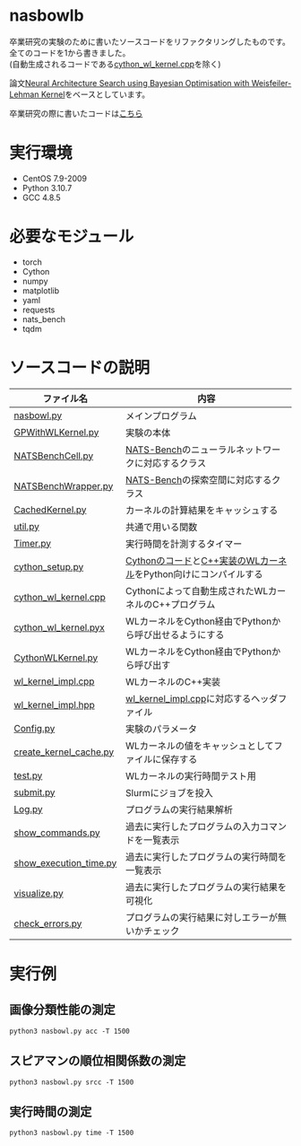 # nasbowlb
卒業研究の実験のために書いたソースコードをリファクタリングしたものです。<br>
全てのコードを1から書きました。<br>
(自動生成されるコードである[cython_wl_kernel.cpp](cython_wl_kernel.cpp)を除く)

論文[Neural Architecture Search using Bayesian Optimisation with Weisfeiler-Lehman Kernel](https://arxiv.org/abs/2006.07556v1)をベースとしています。

卒業研究の際に書いたコードは[こちら](https://github.com/feather16/UndergraduateResearch)

# 実行環境
- CentOS 7.9-2009
- Python 3.10.7
- GCC 4.8.5

# 必要なモジュール
- torch
- Cython
- numpy 
- matplotlib
- yaml
- requests
- nats_bench
- tqdm

# ソースコードの説明
|ファイル名|内容|
|-|-|
|[nasbowl.py](nasbowl.py)|メインプログラム|
|[GPWithWLKernel.py](GPWithWLKernel.py)|実験の本体|
|[NATSBenchCell.py](NATSBenchCell.py)|[NATS-Bench](https://github.com/D-X-Y/NATS-Bench)のニューラルネットワークに対応するクラス|
|[NATSBenchWrapper.py](NATSBenchWrapper.py)|[NATS-Bench](https://github.com/D-X-Y/NATS-Bench)の探索空間に対応するクラス|
|[CachedKernel.py](CachedKernel.py)|カーネルの計算結果をキャッシュする|
|[util.py](util.py)|共通で用いる関数|
|[Timer.py](Timer.py)|実行時間を計測するタイマー|
|[cython_setup.py](cython_setup.py)|[Cythonのコード](cython_wl_kernel.pyx)と[C++実装のWLカーネル](wl_kernel_impl.cpp)をPython向けにコンパイルする|
|[cython_wl_kernel.cpp](cython_wl_kernel.cpp)|Cythonによって自動生成されたWLカーネルのC++プログラム|
|[cython_wl_kernel.pyx](cython_wl_kernel.pyx)|WLカーネルをCython経由でPythonから呼び出せるようにする|
|[CythonWLKernel.py](CythonWLKernel.py)|WLカーネルをCython経由でPythonから呼び出す|
|[wl_kernel_impl.cpp](wl_kernel_impl.cpp)|WLカーネルのC++実装|
|[wl_kernel_impl.hpp](wl_kernel_impl.hpp)|[wl_kernel_impl.cpp](wl_kernel_impl.cpp)に対応するヘッダファイル|
|[Config.py](Config.py)|実験のパラメータ|
|[create_kernel_cache.py](create_kernel_cache.py)|WLカーネルの値をキャッシュとしてファイルに保存する|
|[test.py](test.py)|WLカーネルの実行時間テスト用|
|[submit.py](submit.py)|Slurmにジョブを投入|
|[Log.py](Log.py)|プログラムの実行結果解析|
|[show_commands.py](show_commands.py)|過去に実行したプログラムの入力コマンドを一覧表示|
|[show_execution_time.py](show_execution_time.py)|過去に実行したプログラムの実行時間を一覧表示|
|[visualize.py](visualize.py)|過去に実行したプログラムの実行結果を可視化|
|[check_errors.py](check_errors.py)|プログラムの実行結果に対しエラーが無いかチェック|

# 実行例

## 画像分類性能の測定
`python3 nasbowl.py acc -T 1500`

## スピアマンの順位相関係数の測定
`python3 nasbowl.py srcc -T 1500`

## 実行時間の測定
`python3 nasbowl.py time -T 1500`
